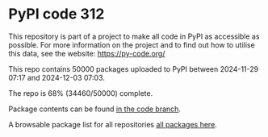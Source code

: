 # PyPI code 312

This repository is part of a project to make all code in PyPI as accessible as possible. For more information 
on the project and to find out how to utilise this data, see the website: https://py-code.org/

This repo contains 50000 packages uploaded to PyPI between 
2024-11-29 07:17 and 2024-12-03 07:03.

The repo is 68% (34460/50000) complete.

Package contents can be found [in the code branch](https://github.com/pypi-data/pypi-mirror-312/tree/code/packages).

A browsable package list for all repositories [all packages here](https://py-code.org/repositories/pypi-mirror-312).


